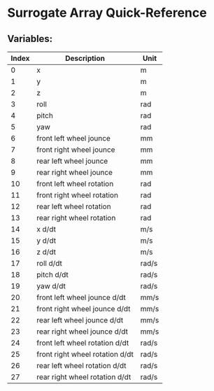 # Surrogate Array Quick-Reference
## Variables:
| Index | Description | Unit |
| ---   | ---         | ---  |
| 0 | x | m |
| 1 | y | m |
| 2 | z | m |
| 3 | roll | rad |
| 4 | pitch | rad |
| 5 | yaw | rad |
| 6 | front left wheel jounce | mm |
| 7 | front right wheel jounce | mm |
| 8 | rear left wheel jounce | mm |
| 9 | rear right wheel jounce | mm |
| 10 | front left wheel rotation | rad |
| 11 | front right wheel rotation | rad |
| 12 | rear left wheel rotation | rad |
| 13 | rear right wheel rotation | rad |
| 14 | x d/dt | m/s |
| 15 | y d/dt | m/s |
| 16 | z d/dt | m/s |
| 17 | roll d/dt | rad/s |
| 18 | pitch d/dt | rad/s |
| 19 | yaw d/dt | rad/s |
| 20 | front left wheel jounce d/dt | mm/s |
| 21 | front right wheel jounce d/dt | mm/s |
| 22 | rear left wheel jounce d/dt | mm/s |
| 23 | rear right wheel jounce d/dt | mm/s |
| 24 | front left wheel rotation d/dt | rad/s |
| 25 | front right wheel rotation d/dt | rad/s |
| 26 | rear left wheel rotation d/dt | rad/s |
| 27 | rear right wheel rotation d/dt | rad/s |

